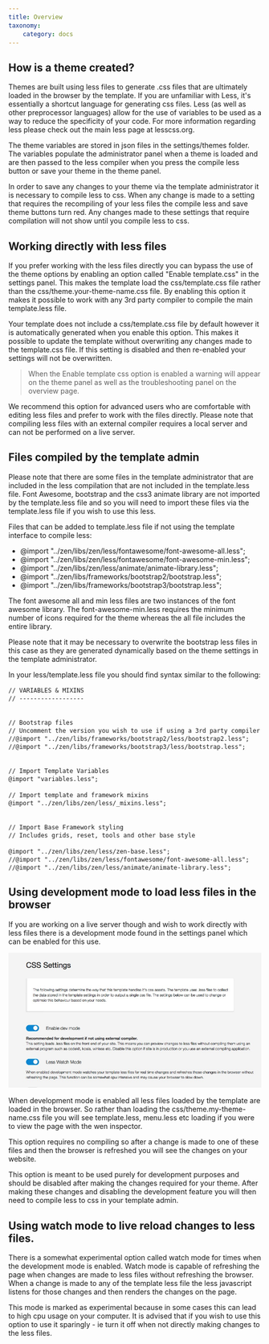 ```yaml
---
title: Overview
taxonomy:
    category: docs
---
```



How is a theme created?
-----
Themes are built using less files to generate .css files that are ultimately loaded in the browser by the template. If you are unfamiliar with Less, it's essentially a shortcut language for generating css files. Less (as well as other preprocessor languages) allow for the use of variables to be used as a way to reduce the specificity of your code. For more information regarding less please check out the main less page at lesscss.org.

The theme variables are stored in json files in the settings/themes folder. The variables populate the administrator panel when a theme is loaded and are then passed to the less compiler when you press the compile less button or save your theme in the theme panel.

In order to save any changes to your theme via the template administrator it is necessary to compile less to css. When any change is made to a setting that requires the recompiling of your less files the compile less and save theme buttons turn red. Any changes made to these settings that require compilation will not show until you compile less to css.

Working directly with less files
----

If you prefer working with the less files directly you can bypass the use of the theme options by enabling an option called "Enable template.css" in the settings panel. This makes the template load the css/template.css file rather than the css/theme.your-theme-name.css file. By enabling this option it makes it possible to work with any 3rd party compiler to compile the main template.less file.

Your template does not include a css/template.css file by default however it is automatically generated when you enable this option. This makes it possible to update the template without overwriting any changes made to the template.css file. If this setting is disabled and then re-enabled your settings will not be overwritten.

> When the Enable template css option is enabled a warning will appear on the theme panel as well as the troubleshooting panel on the overview page. 

We recommend this option for advanced users who are comfortable with editing less files and prefer to work with the files directly. Please note that compiling less files with an external compiler requires a local server and can not be performed on a live server.

Files compiled by the template admin
----

Please note that there are some files in the template administrator that are included in the less compilation that are not included in the template.less file. Font Awesome, bootstrap and the css3 animate library are not imported by the template.less file and so you will need to import these files via the template.less file if you wish to use this less.

Files that can be added to template.less file if not using the template interface to compile less:

- @import "../zen/libs/zen/less/fontawesome/font-awesome-all.less";
- @import "../zen/libs/zen/less/fontawesome/font-awesome-min.less";
- @import "../zen/libs/zen/less/animate/animate-library.less";
- @import "../zen/libs/frameworks/bootstrap2/bootstrap.less";
- @import "../zen/libs/frameworks/bootstrap3/bootstrap.less";
	
The font awesome all and min less files are two instances of the font awesome library. The font-awesome-min.less requires the minimum number of icons required for the theme whereas the all file includes the entire library.

Please note that it may be necessary to overwrite the bootstrap less files in this case as they are generated dynamically based on the theme settings in the template administrator.

In your less/template.less file you should find syntax similar to the following:

	// VARIABLES & MIXINS
	// ------------------


	// Bootstrap files
	// Uncomment the version you wish to use if using a 3rd party compiler
	//@import "../zen/libs/frameworks/bootstrap2/less/bootstrap2.less";	
	//@import "../zen/libs/frameworks/bootstrap3/less/bootstrap.less";


	// Import Template Variables
	@import "variables.less";

	// Import template and framework mixins
	@import "../zen/libs/zen/less/_mixins.less";


	// Import Base Framework styling
	// Includes grids, reset, tools and other base style

	@import "../zen/libs/zen/less/zen-base.less";
	//@import "../zen/libs/zen/less/fontawesome/font-awesome-all.less";
	//@import "../zen/libs/zen/less/animate/animate-library.less";



Using development mode to load less files in the browser
----

If you are working on a live server though and wish to work directly with less files there is a development mode found in the settings panel which can be enabled for this use.

![Live Watch Mode](/images/documentation/performance/less-live-watch.jpg)



When development mode is enabled all less files loaded by the template are loaded in the browser. So rather than loading the css/theme.my-theme-name.css file you will see template.less, menu.less etc loading if you were to view the page with the wen inspector.

This option requires no compiling so after a change is made to one of these files and then the browser is refreshed you will see the changes on your website.

This option is meant to be used purely for development purposes and should be disabled after making the changes required for your theme. After making these changes and disabling the development feature you will then need to compile less to css in your template admin.

Using watch mode to live reload changes to less files.
----
There is a somewhat experimental option called watch mode for times when the development mode is enabled. Watch mode is capable of refreshing the page when changes are made to less files without refreshing the browser. When a change is made to any of the template less file the less javascript listens for those changes and then renders the changes on the page.

This mode is marked as experimental because in some cases this can lead to high cpu usage on your computer. It is advised that if you wish to use this option to use it sparingly - ie turn it off when not directly making changes to the less files.